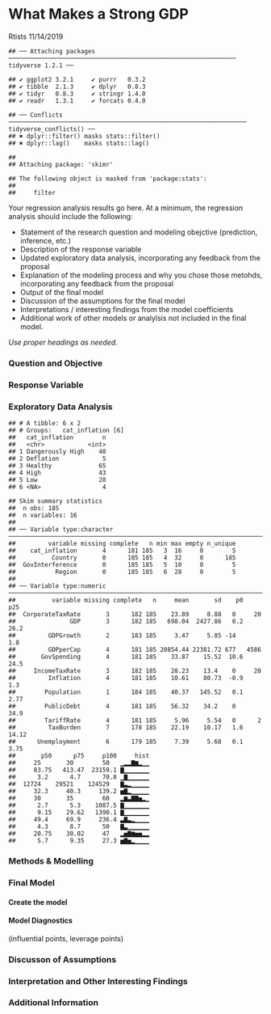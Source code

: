What Makes a Strong GDP
================
Rtists
11/14/2019

    ## ── Attaching packages ─────────────────────────────────────────────────────────────── tidyverse 1.2.1 ──

    ## ✔ ggplot2 3.2.1     ✔ purrr   0.3.2
    ## ✔ tibble  2.1.3     ✔ dplyr   0.8.3
    ## ✔ tidyr   0.8.3     ✔ stringr 1.4.0
    ## ✔ readr   1.3.1     ✔ forcats 0.4.0

    ## ── Conflicts ────────────────────────────────────────────────────────────────── tidyverse_conflicts() ──
    ## ✖ dplyr::filter() masks stats::filter()
    ## ✖ dplyr::lag()    masks stats::lag()

    ## 
    ## Attaching package: 'skimr'

    ## The following object is masked from 'package:stats':
    ## 
    ##     filter

Your regression analysis results go here. At a minimum, the regression
analysis should include the following:

  - Statement of the research question and modeling obejctive
    (prediction, inference, etc.)
  - Description of the response variable
  - Updated exploratory data analysis, incorporating any feedback from
    the proposal
  - Explanation of the modeling process and why you chose those metohds,
    incorporating any feedback from the proposal
  - Output of the final model
  - Discussion of the assumptions for the final model
  - Interpretations / interesting findings from the model coefficients
  - Additional work of other models or analylsis not included in the
    final model.

*Use proper headings as needed.*

### Question and Objective

### Response Variable

### Exploratory Data Analysis

    ## # A tibble: 6 x 2
    ## # Groups:   cat_inflation [6]
    ##   cat_inflation        n
    ##   <chr>            <int>
    ## 1 Dangerously High    40
    ## 2 Deflation            5
    ## 3 Healthy             65
    ## 4 High                43
    ## 5 Low                 28
    ## 6 <NA>                 4

    ## Skim summary statistics
    ##  n obs: 185 
    ##  n variables: 16 
    ## 
    ## ── Variable type:character ─────────────────────────────────────────────────────────────────────────────
    ##         variable missing complete   n min max empty n_unique
    ##    cat_inflation       4      181 185   3  16     0        5
    ##          Country       0      185 185   4  32     0      185
    ##  GovInterference       0      185 185   5  10     0        5
    ##           Region       0      185 185   6  28     0        5
    ## 
    ## ── Variable type:numeric ───────────────────────────────────────────────────────────────────────────────
    ##          variable missing complete   n     mean       sd    p0     p25
    ##  CorporateTaxRate       3      182 185    23.89     8.88   0     20   
    ##               GDP       3      182 185   698.04  2427.86   0.2   26.2 
    ##         GDPGrowth       2      183 185     3.47     5.85 -14      1.8 
    ##         GDPperCap       4      181 185 20854.44 22381.72 677   4586   
    ##       GovSpending       4      181 185    33.87    15.52  10.6   24.5 
    ##     IncomeTaxRate       3      182 185    28.23    13.4    0     20   
    ##         Inflation       4      181 185    10.61    80.73  -0.9    1.3 
    ##        Population       1      184 185    40.37   145.52   0.1    2.77
    ##        PublicDebt       4      181 185    56.32    34.2    0     34.9 
    ##        TariffRate       4      181 185     5.96     5.54   0      2   
    ##         TaxBurden       7      178 185    22.19    10.17   1.6   14.12
    ##      Unemployment       6      179 185     7.39     5.68   0.1    3.75
    ##       p50      p75     p100     hist
    ##     25       30        50   ▁▂▂▇▆▂▁▁
    ##     83.75   413.47  23159.1 ▇▁▁▁▁▁▁▁
    ##      3.2      4.7      70.8 ▁▇▁▁▁▁▁▁
    ##  12724    29521    124529   ▇▃▂▁▁▁▁▁
    ##     32.3     40.3     139.2 ▅▇▂▁▁▁▁▁
    ##     30       35        60   ▂▆▃▇▇▅▂▁
    ##      2.7      5.3    1087.5 ▇▁▁▁▁▁▁▁
    ##      9.15    29.62   1390.1 ▇▁▁▁▁▁▁▁
    ##     49.4     69.9     236.4 ▃▇▃▂▁▁▁▁
    ##      4.3      8.7      50   ▇▃▁▁▁▁▁▁
    ##     20.75    30.02     47   ▂▅▇▆▅▅▂▂
    ##      5.7      9.35     27.3 ▅▇▅▂▁▁▁▁

### Methods & Modelling

### Final Model

#### Create the model

#### Model Diagnostics

(influential points, leverage points)

### Discusson of Assumptions

### Interpretation and Other Interesting Findings

### Additional Information
